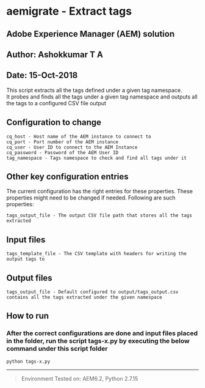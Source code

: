 # aemigrate - Extract tags 
## Adobe Experience Manager (AEM) solution
## Author: Ashokkumar T A								
## Date: 15-Oct-2018

This script extracts all the tags defined under a given tag namespace.  
It probes and finds all the tags under a given tag namespace and outputs all the tags to a configured CSV file output 


## Configuration to change
```
cq_host - Host name of the AEM instance to connect to 
cq_port - Port number of the AEM instance
cq_user - User ID to connect to the AEM Instance	
cq_password - Password of the AEM User ID
tag_namespace - Tags namespace to check and find all tags under it 
```


## Other key configuration entries
The current configuration has the right entries for these properties. These properties might need to be changed if needed. Following are such properties:
```
tags_output_file - The output CSV file path that stores all the tags extracted
```

## Input files
```
tags_template_file - The CSV template with headers for writing the output tags to
```

## Output files
```
tags_output_file - Default configured to output/tags_output.csv contains all the tags extracted under the given namespace
```

## How to run
### After the correct configurations are done and input files placed in the folder, run the script tags-x.py by executing the below command under this script folder
```
python tags-x.py 
```


---
> Environment Tested on:  AEM6.2, Python 2.7.15 

